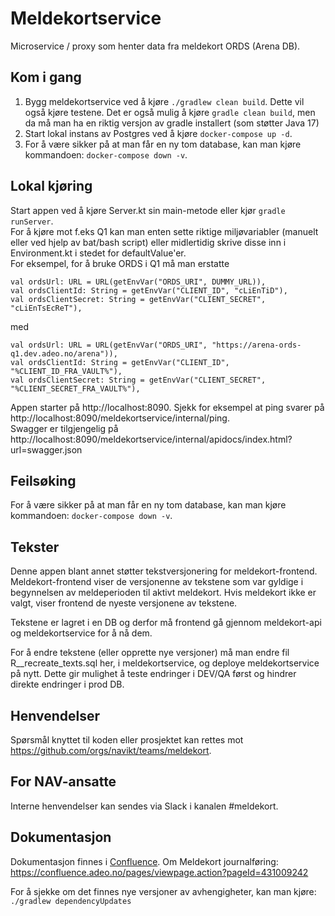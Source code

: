 # Meldekortservice

Microservice / proxy som henter data fra meldekort ORDS (Arena DB).

## Kom i gang
1. Bygg meldekortservice ved å kjøre `./gradlew clean build`. Dette vil også kjøre testene. Det er også mulig å kjøre `gradle clean build`, men da må man ha en riktig versjon av gradle installert (som støtter Java 17)
2. Start lokal instans av Postgres ved å kjøre `docker-compose up -d`.
3. For å være sikker på at man får en ny tom database, kan man kjøre kommandoen: `docker-compose down -v`.

## Lokal kjøring
Start appen ved å kjøre Server.kt sin main-metode eller kjør `gradle runServer`.  
For å kjøre mot f.eks Q1 kan man enten sette riktige miljøvariabler (manuelt eller ved hjelp av bat/bash script) eller midlertidig skrive disse inn i Environment.kt i stedet for defaultValue'er.  
For eksempel, for å bruke ORDS i Q1 må man erstatte
```
val ordsUrl: URL = URL(getEnvVar("ORDS_URI", DUMMY_URL)),
val ordsClientId: String = getEnvVar("CLIENT_ID", "cLiEnTiD"),
val ordsClientSecret: String = getEnvVar("CLIENT_SECRET", "cLiEnTsEcReT"),
```
med
```
val ordsUrl: URL = URL(getEnvVar("ORDS_URI", "https://arena-ords-q1.dev.adeo.no/arena")),
val ordsClientId: String = getEnvVar("CLIENT_ID", "%CLIENT_ID_FRA_VAULT%"),
val ordsClientSecret: String = getEnvVar("CLIENT_SECRET", "%CLIENT_SECRET_FRA_VAULT%"),
```
Appen starter på http://localhost:8090. Sjekk for eksempel at ping svarer på http://localhost:8090/meldekortservice/internal/ping.  
Swagger er tilgjengelig på http://localhost:8090/meldekortservice/internal/apidocs/index.html?url=swagger.json

## Feilsøking
For å være sikker på at man får en ny tom database, kan man kjøre kommandoen: `docker-compose down -v`.

## Tekster
Denne appen blant annet støtter tekstversjonering for meldekort-frontend.
Meldekort-frontend viser de versjonenne av tekstene som var gyldige i begynnelsen av meldeperioden til aktivt
meldekort. Hvis meldekort ikke er valgt, viser frontend de nyeste versjonene av tekstene.

Tekstene er lagret i en DB og derfor må frontend gå gjennom meldekort-api og meldekortservice for å nå dem.

For å endre tekstene (eller opprette nye versjoner) må man endre fil R__recreate_texts.sql her, i meldekortservice, og
deploye meldekortservice på nytt.
Dette gir mulighet å teste endringer i DEV/QA først og hindrer direkte endringer i prod DB.

## Henvendelser
Spørsmål knyttet til koden eller prosjektet kan rettes mot https://github.com/orgs/navikt/teams/meldekort.

## For NAV-ansatte
Interne henvendelser kan sendes via Slack i kanalen #meldekort.

## Dokumentasjon
Dokumentasjon finnes i [Confluence](https://confluence.adeo.no/display/TMP/Meldekort-api).
Om Meldekort journalføring: https://confluence.adeo.no/pages/viewpage.action?pageId=431009242

For å sjekke om det finnes nye versjoner av avhengigheter, kan man kjøre: `./gradlew dependencyUpdates`
